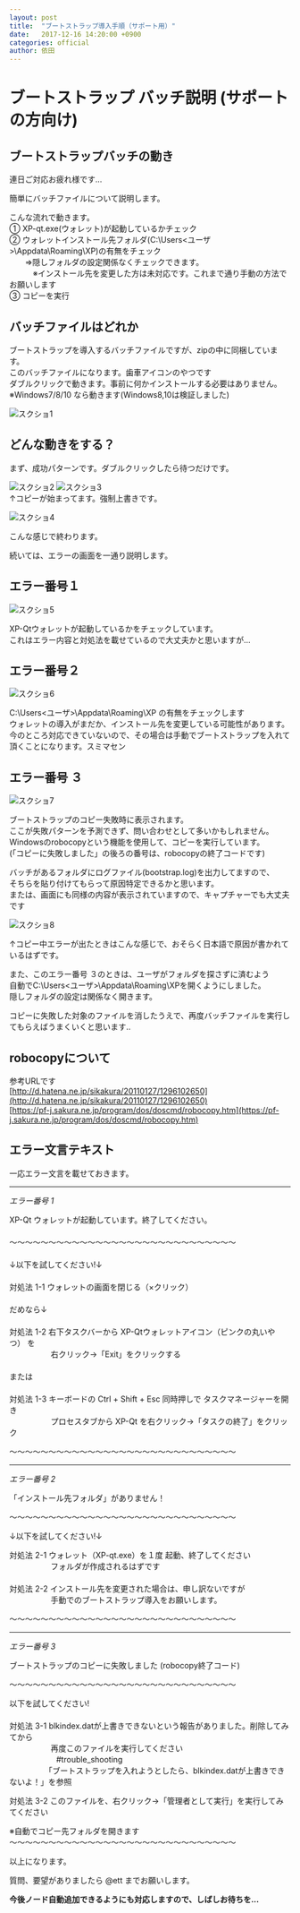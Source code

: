 ```yaml
---
layout: post
title:  "ブートストラップ導入手順（サポート用）"
date:   2017-12-16 14:20:00 +0900
categories: official
author: 依田
---
```

# ブートストラップ バッチ説明 (サポートの方向け)

## ブートストラップバッチの動き

連日ご対応お疲れ様です...

簡単にバッチファイルについて説明します。

こんな流れで動きます。  
① XP-qt.exe(ウォレット)が起動しているかチェック  
② ウォレットインストール先フォルダ(C:\Users\<ユーザ>\Appdata\Roaming\XP)の有無をチェック  
　　⇒隠しフォルダの設定関係なくチェックできます。  
　　　※インストール先を変更した方は未対応です。これまで通り手動の方法でお願いします  
③ コピーを実行  

## バッチファイルはどれか

ブートストラップを導入するバッチファイルですが、zipの中に同梱しています。  
このバッチファイルになります。歯車アイコンのやつです  
ダブルクリックで動きます。事前に何かインストールする必要はありません。  
※Windows7/8/10 なら動きます(Windows8,10は検証しました)  

![スクショ1]({{site.baseurl}}/images/bootstrap_support/batfile.png)

## どんな動きをする？

まず、成功パターンです。ダブルクリックしたら待つだけです。

![スクショ2]({{site.baseurl}}/images/bootstrap_support/copy_1.png)
![スクショ3]({{site.baseurl}}/images/bootstrap_support/copy_2.png)  
↑コピーが始まってます。強制上書きです。

![スクショ4]({{site.baseurl}}/images/bootstrap_support/normal_end.png)

 こんな感じで終わります。

続いては、エラーの画面を一通り説明します。

## エラー番号１

![スクショ5]({{site.baseurl}}/images/bootstrap_support/error1.png)

XP-Qtウォレットが起動しているかをチェックしています。  
これはエラー内容と対処法を載せているので大丈夫かと思いますが…

## エラー番号２

![スクショ6]({{site.baseurl}}/images/bootstrap_support/error2.png)

C:\Users\<ユーザ>\Appdata\Roaming\XP の有無をチェックします  
ウォレットの導入がまだか、インストール先を変更している可能性があります。  
今のところ対応できていないので、その場合は手動でブートストラップを入れて  
頂くことになります。スミマセン

## エラー番号 ３

![スクショ7]({{site.baseurl}}/images/bootstrap_support/error3_2.png)

ブートストラップのコピー失敗時に表示されます。  
ここが失敗パターンを予測できず、問い合わせとして多いかもしれません。  
Windowsのrobocopyという機能を使用して、コピーを実行しています。  
(「コピーに失敗しました」の後ろの番号は、robocopyの終了コードです)

バッチがあるフォルダにログファイル(bootstrap.log)を出力してますので、  
そちらを貼り付けてもらって原因特定できるかと思います。  
または、画面にも同様の内容が表示されていますので、キャプチャーでも大丈夫です

![スクショ8]({{site.baseurl}}/images/bootstrap_support/error3_1.png)

↑コピー中エラーが出たときはこんな感じで、おそらく日本語で原因が書かれているはずです。

また、このエラー番号 ３のときは、ユーザがフォルダを探さずに済むよう  
自動でC:\Users\<ユーザ>\Appdata\Roaming\XPを開くようにしました。  
隠しフォルダの設定は関係なく開きます。

コピーに失敗した対象のファイルを消したうえで、再度バッチファイルを実行してもらえばうまくいくと思います..

## robocopyについて

参考URLです  
[http://d.hatena.ne.jp/sikakura/20110127/1296102650](http://d.hatena.ne.jp/sikakura/20110127/1296102650)  
[https://pf-j.sakura.ne.jp/program/dos/doscmd/robocopy.htm](https://pf-j.sakura.ne.jp/program/dos/doscmd/robocopy.htm)


## エラー文言テキスト

一応エラー文言を載せておきます。  

 ***  
 *エラー番号 1*  

 
 XP-Qt ウォレットが起動しています。終了してください。  
  　  
 ～～～～～～～～～～～～～～～～～～～～～～～～～～～～～  
　  
 ↓以下を試してください!↓  
　  
 対処法 1-1 ウォレットの画面を閉じる（×クリック）  
  　  
 だめなら↓  
　    
 対処法 1-2 右下タスクバーから XP-Qtウォレットアイコン（ピンクの丸いやつ） を  
 　　　　　 右クリック→「Exit」をクリックする  
  　  
 または  
　    
 対処法 1-3 キーボードの Ctrl + Shift + Esc 同時押しで タスクマネージャーを開き  
 　　　　　 プロセスタブから XP-Qt を右クリック→「タスクの終了」をクリック  
  
 ～～～～～～～～～～～～～～～～～～～～～～～～～～～～～  

***
*エラー番号 2*  


「インストール先フォルダ」がありません！  

 ～～～～～～～～～～～～～～～～～～～～～～～～～～～～～  
  
 ↓以下を試してください!↓  

 対処法 2-1 ウォレット（XP-qt.exe）を１度 起動、終了してください  
 　　　　　 フォルダが作成されるはずです  
　  
 対処法 2-2 インストール先を変更された場合は、申し訳ないですが  
 　　　　　 手動でのブートストラップ導入をお願いします。  

 ～～～～～～～～～～～～～～～～～～～～～～～～～～～～～  
 
***  
 *エラー番号 3*  

  
 ブートストラップのコピーに失敗しました  (robocopy終了コード)  
  
 ～～～～～～～～～～～～～～～～～～～～～～～～～～～～～  
  
 以下を試してください!  
　  
 対処法 3-1 blkindex.datが上書きできないという報告がありました。削除してみてから  
　　　　　 再度このファイルを実行してください  
　　　　　　#trouble_shooting  
　　　　　「ブートストラップを入れようとしたら、blkindex.datが上書きできないよ！」を参照  
  
 対処法 3-2 このファイルを、右クリック→「管理者として実行」を実行してみてください  
            
 ※自動でコピー先フォルダを開きます  
 ～～～～～～～～～～～～～～～～～～～～～～～～～～～～～  


以上になります。

質問、要望がありましたら @ett までお願いします。  

**今後ノード自動追加できるようにも対応しますので、しばしお待ちを...**  
